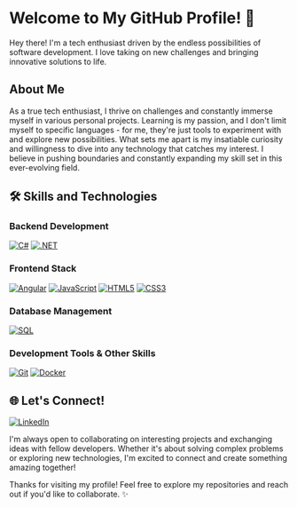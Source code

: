 # Welcome to My GitHub Profile! 👋

Hey there! I'm a tech enthusiast driven by the endless possibilities of software development. I love taking on new challenges and bringing innovative solutions to life.

## About Me

As a true tech enthusiast, I thrive on challenges and constantly immerse myself in various personal projects. 
Learning is my passion, and I don't limit myself to specific languages - for me, they're just tools to experiment with and explore new possibilities. What sets me apart is my insatiable curiosity and willingness to dive into any technology that catches my interest. 
I believe in pushing boundaries and constantly expanding my skill set in this ever-evolving field.

## 🛠 Skills and Technologies

### Backend Development
[![C#](https://custom-icon-badges.demolab.com/badge/C%23-512BD4.svg?style=for-the-badge&logo=cs2&logoColor=white)](https://learn.microsoft.com/dotnet/csharp/)
[![.NET](https://img.shields.io/badge/.NET-512BD4?style=for-the-badge&logo=dotnet&logoColor=white)](https://dotnet.microsoft.com/)


### Frontend Stack
[![Angular](https://img.shields.io/badge/Angular-DD0031?style=for-the-badge&logo=angular&logoColor=white)](https://angular.io/)
[![JavaScript](https://img.shields.io/badge/JavaScript-323330?style=for-the-badge&logo=javascript&logoColor=F7DF1E)](https://developer.mozilla.org/en-US/docs/Web/JavaScript)
[![HTML5](https://img.shields.io/badge/HTML5-E34F26?style=for-the-badge&logo=html5&logoColor=white&labelColor=DD4B25)](https://developer.mozilla.org/en-US/docs/Web/HTML)
[![CSS3](https://img.shields.io/badge/CSS3-264DE4?style=for-the-badge&logo=css3&logoColor=white)](https://developer.mozilla.org/en-US/docs/Web/CSS)

### Database Management
[![SQL](https://img.shields.io/badge/SQL-CC2927?style=for-the-badge&logo=microsoft-sql-server&logoColor=white)](https://www.microsoft.com/sql-server)

### Development Tools & Other Skills
[![Git](https://img.shields.io/badge/Git-F05032?style=for-the-badge&logo=git&logoColor=white&labelColor=E44C30)](https://git-scm.com/)
[![Docker](https://img.shields.io/badge/Docker-2496ED?style=for-the-badge&logo=docker&logoColor=white)](https://www.docker.com/)

## 🌐 Let's Connect!

[![LinkedIn](https://img.shields.io/badge/LinkedIn-0077B5?style=for-the-badge&logo=linkedin&logoColor=white)](https://www.linkedin.com/in/said-kraimbah-/)

I'm always open to collaborating on interesting projects and exchanging ideas with fellow developers. Whether it's about solving complex problems or exploring new technologies, I'm excited to connect and create something amazing together!

Thanks for visiting my profile! Feel free to explore my repositories and reach out if you'd like to collaborate. ✨
